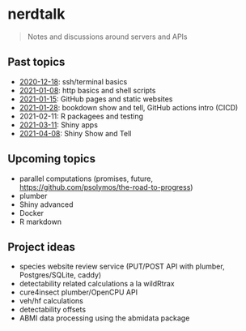 # nerdtalk
> Notes and discussions around servers and APIs

## Past topics

- [2020-12-18](2020-12-18-cli-basics.md): ssh/terminal basics
- [2021-01-08](2021-01-08-http-basics-and-shell-scripts.md): http basics and shell scripts
- [2021-01-15](2021-01-15-github-pages.md): GitHub pages and static websites
- [2021-01-28](2021-01-28-gh-actions.md): bookdown show and tell, GitHub actions intro (CICD)
- 2021-02-11: R packagees and testing
- [2021-03-11](2021-03-11-shiny.md): Shiny apps
- [2021-04-08](2021-04-08-shiny2.md): Shiny Show and Tell

## Upcoming topics

- parallel computations (promises, future, https://github.com/psolymos/the-road-to-progress)
- plumber
- Shiny advanced
- Docker
- R markdown

## Project ideas

- species website review service (PUT/POST API with plumber, Postgres/SQLite, caddy)
- detectability related calculations a la wildRtrax
- cure4insect plumber/OpenCPU API
- veh/hf calculations
- detectability offsets
- ABMI data processing using the abmidata package
